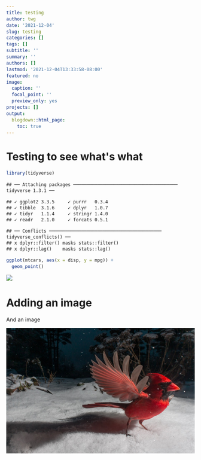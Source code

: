 ```yaml
---
title: testing
author: twg
date: '2021-12-04'
slug: testing
categories: []
tags: []
subtitle: ''
summary: ''
authors: []
lastmod: '2021-12-04T13:33:58-08:00'
featured: no
image:
  caption: ''
  focal_point: ''
  preview_only: yes
projects: []
output:
  blogdown::html_page:
    toc: true
---
```



# Testing to see what's what


```r
library(tidyverse)
```

```
## ── Attaching packages ─────────────────────────────────────── tidyverse 1.3.1 ──
```

```
## ✓ ggplot2 3.3.5     ✓ purrr   0.3.4
## ✓ tibble  3.1.6     ✓ dplyr   1.0.7
## ✓ tidyr   1.1.4     ✓ stringr 1.4.0
## ✓ readr   2.1.0     ✓ forcats 0.5.1
```

```
## ── Conflicts ────────────────────────────────────────── tidyverse_conflicts() ──
## x dplyr::filter() masks stats::filter()
## x dplyr::lag()    masks stats::lag()
```

```r
ggplot(mtcars, aes(x = disp, y = mpg)) + 
  geom_point()
```

<img src="{{< blogdown/postref >}}index.en_files/figure-html/unnamed-chunk-1-1.png" width="672" />

# Adding an image 

And an image 

![sample](bird.jpg)
